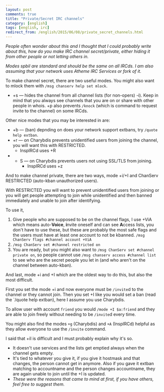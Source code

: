 ```yaml
---
layout: post
comments: true
title: "Private/Secret IRC channels"
category: [english]
tags: [english, irc]
redirect_from: /english/2015/06/08/private_secret_channels.html
---
```


*People often wonder about this and I thought that I could probably write
 about this, how do you make IRC channel secret/private, either hiding it
 from other people or not letting others in.*

*Modes spbiI are standard and should be the same on all IRCds. I am also
assuming that your network uses Atheme IRC Services or fork of it.*

To make channel secret, there are two useful modes. You might also want to
mlock them with `/msg chanserv help set mlock`.

* +s — hides the channel from all channel lists (for non-opers)
  -i). Keep in mind that you always see channels that you are on or share
  with other people in whois. +p also prevents `/knock` (which is command
  to request invite to the channel) on some IRCds.

Other nice modes that you may be interested in are:

* +b — (ban) depnding on does your network support extbans, try
  `/quote help extban`.
* +r — on Charybdis prevents unidentified users from joining the channel,
  you will want this with RESTRICTED.
    * InspIRCd uses +R
* + S — on Charybdis prevents users not using SSL/TLS from joining.
    * InspIRCd uses +z

And to make channel private, there are two ways, mode +i/+I and ChanServ
RESTRICTED (auto-kban unauthorized users).

With RESTRICTED you will want to prevent unidentified users from joining
or you will get people attempting to join while unidentified and then
banned immediately and unable to join after identifying.

To use it,

1. Give people who are supposed to be on the channel flags, I use +ViA
   which means auto-**Voice**, **i**nvite oneself and can see **A**ccess
   lists, you don't have to use these, but these are probably the most
   safe flags and the users must have at least one account to not be
   kbanned. `/msg ChanServ flags #channel account +ViA`
2. `/msg ChanServ set #channel restricted on`
3. You are ready, but you might also want to
   `/msg ChanServ set #channel private on`, so people cannot use
   `/msg chanserv access #channel list` to see who are the secret people
   you let in (and who aren't on the channel between auto-kban).

And last, mode +i and +I which are the oldest way to do this, but also the
most difficult.

First you set the mode +i and now everyone must be `/invite`d to the
channel or they cannot join. Then you set +I like you would set a ban
(read the `/quote help extban), here I assume you use Charybdis.

To allow user with account `friend` you would `/mode +I $a:friend` and
they are able to join freely without needing to be `/invite`d every time.

You might also find the modes `+g` (Charybdis) and `+A` (InspIRCd) helpful
as they allow everyone to use the `/invite` command.

I said that +iI is difficult and I must probably explain why it's so.

* It doesn't use services and the lists get emptied always when the channel
  gets empty.
* It's tied to whatever you give it, if you give it hostmask and that
  changes, the person cannot get in anymore. Also if you gave it extban
  matching to accountname and the person changes accountname, they are
  again unable to join until the +I is updated.
* *These were the reasons that came to mind at first, if you have others,
  feel free to suggest them.*
